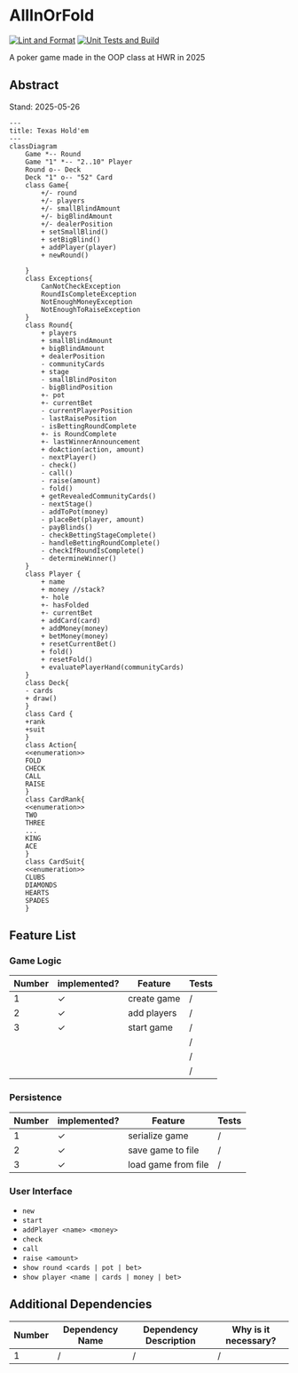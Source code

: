 # AllInOrFold

[![Lint and Format](https://github.com/tom-ludwig/AllInOrFold/actions/workflows/check_lint_and_format.yaml/badge.svg)](https://github.com/tom-ludwig/AllInOrFold/actions/workflows/check_lint_and_format.yaml)
[![Unit Tests and Build](https://github.com/tom-ludwig/AllInOrFold/actions/workflows/test-runner.yaml/badge.svg)](https://github.com/tom-ludwig/AllInOrFold/actions/workflows/test-runner.yaml)

A poker game made in the OOP class at HWR in 2025

## Abstract

Stand: 2025-05-26

~~~mermaid
---
title: Texas Hold'em
---
classDiagram
    Game *-- Round
    Game "1" *-- "2..10" Player
    Round o-- Deck
    Deck "1" o-- "52" Card
    class Game{
        +/- round
        +/- players
		+/- smallBlindAmount
		+/- bigBlindAmount
        +/- dealerPosition
		+ setSmallBlind()
		+ setBigBlind()
		+ addPlayer(player)
		+ newRound()

    }
	class Exceptions{
		CanNotCheckException
		RoundIsCompleteException
		NotEnoughMoneyException
		NotEnoughToRaiseException
	}
    class Round{
		+ players
		+ smallBlindAmount
		+ bigBlindAmount
		+ dealerPosition
		- communityCards
		+ stage
		- smallBlindPositon
		- bigBlindPosition
		+- pot
		+- currentBet
		- currentPlayerPosition
		- lastRaisePosition
		- isBettingRoundComplete
		+- is RoundComplete
		+- lastWinnerAnnouncement
		+ doAction(action, amount)
		- nextPlayer()
		- check()
		- call()
		- raise(amount)
		- fold()
		+ getRevealedCommunityCards()
		- nextStage()
        - addToPot(money)
		- placeBet(player, amount)
		- payBlinds()
		- checkBettingStageComplete()
		- handleBettingRoundComplete()
		- checkIfRoundIsComplete()
		- determineWinner()
    }
    class Player {
        + name
        + money //stack?
        +- hole
		+- hasFolded
		+- currentBet
        + addCard(card)
        + addMoney(money)
		+ betMoney(money)
		+ resetCurrentBet()
		+ fold()
		+ resetFold()
		+ evaluatePlayerHand(communityCards)
    }
    class Deck{
    - cards
	+ draw()
    }
    class Card {
    +rank
    +suit
    }
	class Action{
	<<enumeration>>
	FOLD
	CHECK
	CALL
	RAISE
	}
	class CardRank{
	<<enumeration>>
	TWO
	THREE
	...
	KING
	ACE
	}
	class CardSuit{
	<<enumeration>>
	CLUBS
	DIAMONDS
	HEARTS
	SPADES
	}
~~~


## Feature List
### Game Logic

| Number | implemented? | Feature     | Tests |
|--------|--------------|-------------|-------|
| 1      | &check;      | create game | /     |
| 2      | &check;      | add players | /     |
| 3      | &check;      | start game  | /     |
|        |              |             | /     |
|        |              |             | /     |
|        |              |             | /     |


### Persistence

| Number | implemented? | Feature             | Tests |
|--------|--------------|---------------------|-------|
| 1      | &check;      | serialize game      | /     |
| 2      | &check;      | save game to file   | /     |
| 3      | &check;      | load game from file | /     |

### User Interface
- `new`
- `start`
- `addPlayer <name> <money>`
- `check`
- `call`
- `raise <amount>`
- `show round <cards | pot | bet>`
- `show player <name | cards | money | bet>`

## Additional Dependencies

| Number | Dependency Name | Dependency Description | Why is it necessary? |
|--------|-----------------|------------------------|----------------------|
| 1      | /               | /                      | /                    |